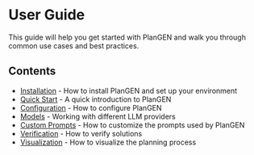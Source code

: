 # User Guide

This guide will help you get started with PlanGEN and walk you through common use cases and best practices.

## Contents

- [Installation](installation.md) - How to install PlanGEN and set up your environment
- [Quick Start](quickstart.md) - A quick introduction to PlanGEN
- [Configuration](configuration.md) - How to configure PlanGEN
- [Models](models.md) - Working with different LLM providers
- [Custom Prompts](custom_prompts.md) - How to customize the prompts used by PlanGEN
- [Verification](verification.md) - How to verify solutions
- [Visualization](visualization.md) - How to visualize the planning process